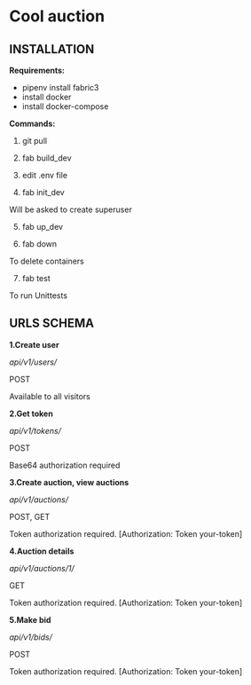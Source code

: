 # Cool auction

## INSTALLATION

**Requirements:**
- pipenv install fabric3 
- install docker
- install docker-compose

**Commands:**
1. git pull

2. fab build_dev

3. edit .env file

4. fab init_dev

Will be asked to create superuser

5. fab up_dev

6. fab down

To delete containers

7. fab test 

To run Unittests


## URLS SCHEMA
**1.Create user**

*api/v1/users/*

POST

Available to all visitors

**2.Get token**

*api/v1/tokens/*

POST

Base64 authorization required

**3.Create auction, view auctions**

*api/v1/auctions/*

POST, GET

Token authorization required. [Authorization: Token your-token]

**4.Auction details**

*api/v1/auctions/1/*

GET

Token authorization required. [Authorization: Token your-token]

**5.Make bid**

*api/v1/bids/*

POST

Token authorization required. [Authorization: Token your-token]
